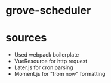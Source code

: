 # grove-scheduler

# sources
- Used webpack boilerplate
- VueResource for http request
- Later.js for cron parsing
- Moment.js for "from now" formatting